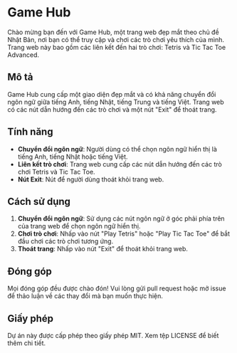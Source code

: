 # Game Hub 

Chào mừng bạn đến với Game Hub, một trang web đẹp mắt theo chủ đề Nhật Bản, nơi bạn có thể truy cập và chơi các trò chơi yêu thích của mình. Trang web này bao gồm các liên kết đến hai trò chơi: Tetris và Tic Tac Toe Advanced.

## Mô tả

Game Hub cung cấp một giao diện đẹp mắt và có khả năng chuyển đổi ngôn ngữ giữa tiếng Anh, tiếng Nhật, tiếng Trung và tiếng Việt. Trang web có các nút dẫn hướng đến các trò chơi và một nút "Exit" để thoát trang.

## Tính năng

- **Chuyển đổi ngôn ngữ**: Người dùng có thể chọn ngôn ngữ hiển thị là tiếng Anh, tiếng Nhật hoặc tiếng Việt.
- **Liên kết trò chơi**: Trang web cung cấp các nút dẫn hướng đến các trò chơi Tetris và Tic Tac Toe.
- **Nút Exit**: Nút để người dùng thoát khỏi trang web.

## Cách sử dụng

1. **Chuyển đổi ngôn ngữ**: Sử dụng các nút ngôn ngữ ở góc phải phía trên của trang web để chọn ngôn ngữ hiển thị.
2. **Chơi trò chơi**: Nhấp vào nút "Play Tetris" hoặc "Play Tic Tac Toe" để bắt đầu chơi các trò chơi tương ứng.
3. **Thoát trang**: Nhấp vào nút "Exit" để thoát khỏi trang web.

## Đóng góp
Mọi đóng góp đều được chào đón! Vui lòng gửi pull request hoặc mở issue để thảo luận về các thay đổi mà bạn muốn thực hiện.

## Giấy phép
Dự án này được cấp phép theo giấy phép MIT. Xem tệp LICENSE để biết thêm chi tiết.



